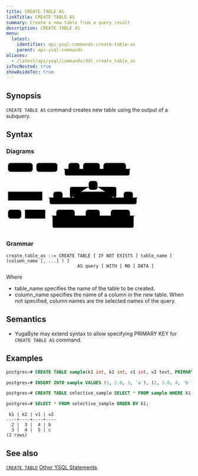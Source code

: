 ```yaml
---
title: CREATE TABLE AS
linkTitle: CREATE TABLE AS
summary: Create a new table from a query result
description: CREATE TABLE AS
menu:
  latest:
    identifier: api-ysql-commands-create-table-as
    parent: api-ysql-commands
aliases:
  - /latest/api/ysql/commands/ddl_create_table_as
isTocNested: true
showAsideToc: true
---
```


## Synopsis

`CREATE TABLE AS` command creates new table using the output of a subquery.

## Syntax

### Diagrams

<svg class="rrdiagram" version="1.1" xmlns:xlink="http://www.w3.org/1999/xlink" xmlns="http://www.w3.org/2000/svg" width="369" height="191" viewbox="0 0 369 191"><path class="connector" d="M0 21h5m67 0h10m57 0h30m30 0h10m45 0h10m61 0h20m-191 0q5 0 5 5v8q0 5 5 5h166q5 0 5-5v-8q0-5 5-5m5 0h5m-350 78h5m93 0h30m25 0h30m-5 0q-5 0-5-5v-19q0-5 5-5h46m24 0h46q5 0 5 5v19q0 5-5 5m-5 0h30m25 0h20m-251 0q5 0 5 5v8q0 5 5 5h226q5 0 5-5v-8q0-5 5-5m5 0h5m-369 49h5m36 0h10m55 0h30m50 0h30m38 0h20m-73 0q5 0 5 5v8q0 5 5 5h48q5 0 5-5v-8q0-5 5-5m5 0h10m52 0h20m-235 0q5 0 5 5v23q0 5 5 5h210q5 0 5-5v-23q0-5 5-5m5 0h5"/><rect class="literal" x="5" y="5" width="67" height="24" rx="7"/><text class="text" x="15" y="21">CREATE</text><rect class="literal" x="82" y="5" width="57" height="24" rx="7"/><text class="text" x="92" y="21">TABLE</text><rect class="literal" x="169" y="5" width="30" height="24" rx="7"/><text class="text" x="179" y="21">IF</text><rect class="literal" x="209" y="5" width="45" height="24" rx="7"/><text class="text" x="219" y="21">NOT</text><rect class="literal" x="264" y="5" width="61" height="24" rx="7"/><text class="text" x="274" y="21">EXISTS</text><a xlink:href="../../grammar_diagrams#table-name"><rect class="rule" x="5" y="83" width="93" height="24"/><text class="text" x="15" y="99">table_name</text></a><rect class="literal" x="128" y="83" width="25" height="24" rx="7"/><text class="text" x="138" y="99">(</text><rect class="literal" x="224" y="54" width="24" height="24" rx="7"/><text class="text" x="234" y="70">,</text><a xlink:href="../../grammar_diagrams#column-name"><rect class="rule" x="183" y="83" width="106" height="24"/><text class="text" x="193" y="99">column_name</text></a><rect class="literal" x="319" y="83" width="25" height="24" rx="7"/><text class="text" x="329" y="99">)</text><rect class="literal" x="5" y="132" width="36" height="24" rx="7"/><text class="text" x="15" y="148">AS</text><a xlink:href="../../grammar_diagrams#query"><rect class="rule" x="51" y="132" width="55" height="24"/><text class="text" x="61" y="148">query</text></a><rect class="literal" x="136" y="132" width="50" height="24" rx="7"/><text class="text" x="146" y="148">WITH</text><rect class="literal" x="216" y="132" width="38" height="24" rx="7"/><text class="text" x="226" y="148">NO</text><rect class="literal" x="284" y="132" width="52" height="24" rx="7"/><text class="text" x="294" y="148">DATA</text></svg>

### Grammar

```
create_table_as ::= CREATE TABLE [ IF NOT EXISTS ] table_name [ (column_name [, ...] ) ]
                           AS query [ WITH [ NO ] DATA ]
```

Where

- table_name specifies the name of the table to be created.
- column_name specifies the name of a column in the new table. When not specified, column names are the selected names of the query.

## Semantics

- YugaByte may extend syntax to allow specifying PRIMARY KEY for `CREATE TABLE AS` command.

## Examples

```sql
postgres=# CREATE TABLE sample(k1 int, k2 int, v1 int, v2 text, PRIMARY KEY (k1, k2));
```

```sql
postgres=# INSERT INTO sample VALUES (1, 2.0, 3, 'a'), (2, 3.0, 4, 'b'), (3, 4.0, 5, 'c');
```

```sql
postgres=# CREATE TABLE selective_sample SELECT * FROM sample WHERE k1 > 1;
```

```sql
postgres=# SELECT * FROM selective_sample ORDER BY k1;
```

```
 k1 | k2 | v1 | v2
----+----+----+----
  2 |  3 |  4 | b
  3 |  4 |  5 | c
(2 rows)
```

## See also

[`CREATE TABLE`](../dml_create_table)
[Other YSQL Statements](..)
